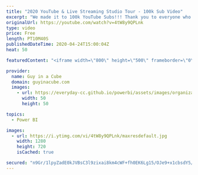 ```yaml
---
title: "2020 YouTube & Live Streaming Studio Tour - 100k Sub Video"
excerpt: "We made it to 100k YouTube Subs!!! Thank you to everyone who helped to make this a reality. We love the community! 👊  Here is a studio tour of Adam's setup for both recording YouTube videos as well as doing live streams.   Gear: https://guyinacu.be/tools Live Streaming: https://guyinacu.be/streamsetup"
originalUrl: https://youtube.com/watch?v=4tW8y9QPLnk
type: video
price: Free
length: PT10M40S
publishedDateTime: 2020-04-24T15:00:04Z
heat: 50

featuredContent: "<iframe width=\"800\" height=\"500\" frameborder=\"0\" src=\"https://www.youtube.com/embed/4tW8y9QPLnk\" allow=\"accelerometer; autoplay; encrypted-media; gyroscope; picture-in-picture\" allowfullscreen></iframe>"

provider:
  name: Guy in a Cube
  domain: guyinacube.com
  images:
    - url: https://everyday-cc.github.io/powerbi/assets/images/organizations/guyinacube.com-50x50.jpg
      width: 50
      height: 50

topics:
  - Power BI

images:
  - url: https://i.ytimg.com/vi/4tW8y9QPLnk/maxresdefault.jpg
    width: 1280
    height: 720
    isCached: true

secured: "n9Gr/1lpyZadE0kJVBsC3l9zixai8km4cWF+fh0EK6Lg15/OJe9+x1cbsdY5/zg2rvHkaWJxWkEPPQH10KCXHKa35LDaYA4xBO/RnfuJgLX63L4Hj6wVCQzSFNH32e5kSLvvq0rTPN9KTbhd4yZY1rhuT9m0NQlEj+ZPH5iKRKhqPkPrF3qetyjnvf3hQqsL4tvU0YSBRneD7t796Gv5DGBpvU9xC4viO96L+GDsLLPsc9N2T6PgEbTy20TuFSBJTkGa3d28MrmOL4mPVR88zihBPGMx+AuENugr4ZKMvE/C77WQ28V/rLaxgHE1wiVuRSq+INaiMgyP2VPcluGXofqJMGX3YvMD19nXy9SSpsASNFrg4U/HSKjl8c6DmVhaJe1New0qJuJeMmqZUKBns/b2w0VbxWj2oG3fTlmZW+g=;nPuxwDhJpEhYJQfeuKvOeA=="
---
```


